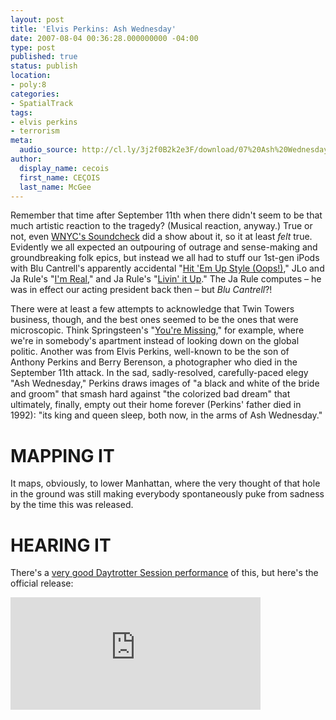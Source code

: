 ```yaml
---
layout: post
title: 'Elvis Perkins: Ash Wednesday'
date: 2007-08-04 00:36:28.000000000 -04:00
type: post
published: true
status: publish
location:
- poly:8
categories:
- SpatialTrack
tags:
- elvis perkins
- terrorism
meta:
  audio_source: http://cl.ly/3j2f0B2k2e3F/download/07%20Ash%20Wednesday.mp3
author:
  display_name: cecois
  first_name: CEÇOIS
  last_name: McGee
---
```


Remember that time after September 11th when there didn't seem to be that much artistic reaction to the tragedy? (Musical reaction, anyway.) True or not, even <a href="http://soundcheck.wnyc.org/2006/sep/11/">WNYC's Soundcheck</a> did a show about it, so it at least <em>felt</em> true. Evidently we all expected an outpouring of outrage and sense-making and groundbreaking folk epics, but instead we all had to stuff our 1st-gen iPods with Blu Cantrell's apparently accidental "<a href="https://open.spotify.com/track/3flAV51ACbtIcEixb0QeZv">Hit 'Em Up Style (Oops!)</a>," JLo and Ja Rule's "<a href="https://open.spotify.com/track/7rOIWUhSfjWh4E7443PYE8">I'm Real</a>," and Ja Rule's "<a href="https://open.spotify.com/track/1kEruIJPLnM1agV8bnCmSZ">Livin' it Up</a>." The Ja Rule computes – he was in effect our acting president back then – but <em>Blu Cantrell</em>?!

There were at least a few attempts to acknowledge that Twin Towers business, though, and the best ones seemed to be the ones that were microscopic. Think Springsteen's "<a href="https://open.spotify.com/track/23zMvkiwXFOM7Y1bO954GA">You're Missing</a>," for example, where we're in somebody's apartment instead of looking down on the global politic. Another was from Elvis Perkins, well-known to be the son of Anthony Perkins and Berry Berenson, a photographer who died in the September 11th attack. In the sad, sadly-resolved, carefully-paced elegy "Ash Wednesday," Perkins draws images of "a black and white of the bride and groom" that smash hard against "the colorized bad dream" that ultimately, finally, empty out their home forever (Perkins' father died in 1992): "its king and queen sleep, both now, in the arms of Ash Wednesday."

# MAPPING IT
It maps, obviously, to <span data-target="milleria" data-id="gD8" class="trigger">lower Manhattan</span>, where the very thought of that hole in the ground was still making everybody spontaneously puke from sadness by the time this was released.

# HEARING IT
There's a <a href="http://www.daytrotter.com/#!/concert/elvis-perkins/20030065-110490">very good Daytrotter Session performance</a> of this, but here's the official release:
<iframe src="https://embed.spotify.com/?uri=spotify%3Atrack%3A5echUMh3K7DmIlvAnIOksV" width="400" height="180" frameborder="0" allowtransparency="true"></iframe>